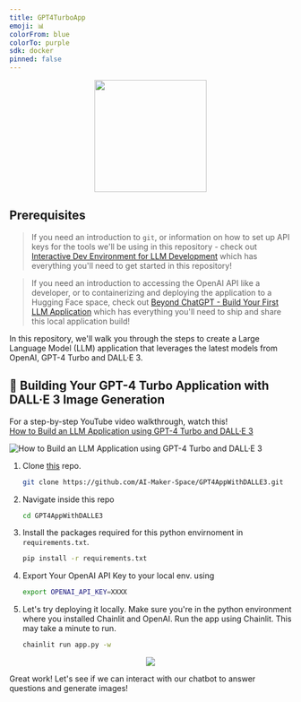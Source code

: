 ```yaml
---
title: GPT4TurboApp
emoji: 📊
colorFrom: blue
colorTo: purple
sdk: docker
pinned: false
---
```


<p align = "center" draggable=”false” ><img src="https://github.com/AI-Maker-Space/LLM-Dev-101/assets/37101144/d1343317-fa2f-41e1-8af1-1dbb18399719" 
     width="200px"
     height="auto"/>
</p>

## Prerequisites

> If you need an introduction to `git`, or information on how to set up API keys for the tools we'll be using in this repository - check out [Interactive Dev Environment for LLM Development](https://github.com/AI-Maker-Space/Interactive-Dev-Environment-for-LLM-Development/tree/main) which has everything you'll need to get started in this repository!

> If you need an introduction to accessing the OpenAI API like a developer, or to containerizing and deploying the application to a Hugging Face space, check out [Beyond ChatGPT - Build Your First LLM Application](https://github.com/AI-Maker-Space/Beyond-ChatGPT) which has everything you'll need to ship and share this local application build!

In this repository, we'll walk you through the steps to create a Large Language Model (LLM) application that leverages the latest models from OpenAI, GPT-4 Turbo and DALL·E 3.

## 🤖 Building Your GPT-4 Turbo Application with DALL·E 3 Image Generation

For a step-by-step YouTube video walkthrough, watch this! <br />
[How to Build an LLM Application using GPT-4 Turbo and DALL·E 3](https://www.youtube.com/live/rJm3nBzCmCY)

![How to Build an LLM Application using GPT-4 Turbo and DALL·E 3](https://img.youtube.com/vi/rJm3nBzCmCY/mqdefault.jpg)

1. Clone [this](https://github.com/AI-Maker-Space/GPT4AppWithDALLE3) repo.

     ``` bash
     git clone https://github.com/AI-Maker-Space/GPT4AppWithDALLE3.git
     ```

2. Navigate inside this repo
     ``` bash
     cd GPT4AppWithDALLE3
     ```

3. Install the packages required for this python envirnoment in `requirements.txt`.
     ``` bash
     pip install -r requirements.txt
     ``` 

4. Export Your OpenAI API Key to your local env. using
     ``` bash
     export OPENAI_API_KEY=XXXX
     ```

6. Let's try deploying it locally. Make sure you're in the python environment where you installed Chainlit and OpenAI. Run the app using Chainlit. This may take a minute to run.
     ``` bash
     chainlit run app.py -w
     ```

<p align = "center" draggable=”false”>
<img src="https://github.com/AI-Maker-Space/LLMOps-Dev-101/assets/37101144/54bcccf9-12e2-4cef-ab53-585c1e2b0fb5"> 
</p>

Great work! Let's see if we can interact with our chatbot to answer questions and generate images!
